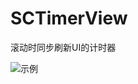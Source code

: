 # SCTimerView
滚动时同步刷新UI的计时器

![示例](https://img.alicdn.com/imgextra/i1/135480037/TB2LXkijFXXXXaLXXXXXXXXXXXX_!!135480037.gif)
